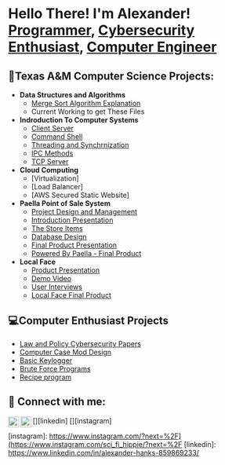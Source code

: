 <h1>Hello There! I'm Alexander! <br/><a href="https://github.com/Amandine21/Amandine21/blob/main/README.md">Programmer</a>, <a href="https://www.linkedin.com/in/alexander-hanks-859869233/">Cybersecurity Enthusiast</a>, <a href="https://www.linkedin.com/in/alexander-hanks-859869233/">Computer Engineer</a></h1>

<h2>🏫Texas A&M Computer Science Projects:</h2>

- <b>Data Structures and Algorithms</b>
   - [Merge Sort Algorithm Explanation](https://drive.google.com/file/d/1jj2wmlsVbWx0DC7CtPpPpjg9otzTWjNx/view?usp=share_link)
   - Current Working to get These Files
- <b>Indroduction To Computer Systems</b>
   - [Client Server](https://github.com/Amandine21/Client-Server)
   - [Command Shell](https://github.com/Amandine21/Shell/tree/main)
   - [Threading and Synchrnization](https://github.com/Amandine21/threading-and-synchronization-)
   - [IPC Methods](https://github.com/Amandine21/IPC)
   - [TCP Server](https://github.com/Amandine21/TCP-Server)
- <b>Cloud Computing</b>
   - [Virtualization]
   - [Load Balancer]
   - [AWS Secured Static Website]
- <b>Paella Point of Sale System</b>
   - [Project Design and Management](https://docs.google.com/document/d/1vxcXe8Xdb8K_RLmN4cRNHnzPfYylV7cM-h9z43QWqhU/edit)
   - [Introduction Presentation](https://docs.google.com/presentation/d/149xDSlsv8YRNjo35hiDskQCbwlUKfEXA_Uj7QRgv3fg/edit?usp=sharing)
   - [The Store Items](https://drive.google.com/drive/folders/1XUvAgSVXlvbhaD-aUIyeNR-HR0asICCa?usp=sharing)
   - [Database Design](https://docs.google.com/document/d/1SmcvsxHmLnawCZt0h6PPNcyqcOAZZYatXftpj-qO4Bo/edit?usp=sharing)
   - [Final Product Presentation](https://docs.google.com/presentation/d/1zVgCgwnZYtRhSTP4x4GUqI4CileVbwRWa8jCZCL2JX0/edit?usp=sharing)
   - [Powered By Paella - Final Product](https://github.com/jamsterwes/powered-by-paella-p2)
- <b>Local Face</b>
   - [Product Presentation](https://docs.google.com/presentation/d/1BItvSHq9hRFZhxO3oyzrjcoZG3OOGrKU/edit?usp=sharing&ouid=116221006675226095276&rtpof=true&sd=true)
   - [Demo Video](https://drive.google.com/file/d/1eIfNMpCnP4Nxpx6dKg-w2z6HiwWoUcgd/view?usp=share_link)
   - [User Interviews](https://drive.google.com/drive/folders/1D0aFNBuJw6fPXPyHWR9oc1LYAHQ7RVPU?usp=sharing)
   - [Local Face Final Product](https://github.com/Amandine21/Local-Face)
<h2>💻Computer Enthusiast Projects</h2>

- [Law and Policy Cybersecurity Papers](https://github.com/Amandine21/Law-and-Policy-Cybersecurity-Papers)
- [Computer Case Mod Design](https://github.com/Amandine21/Computer-Case-Mod-Design)
- [Basic Keylogger](https://github.com/Amandine21/Keylogger)
- [Brute Force Programs](https://github.com/Amandine21/Brute-Force)
- [Recipe program](https://github.com/Amandine21/Recipe-Program)
<h2> 🤳 Connect with me:</h2>

[<img align="left" alt="JoshMadakor | LinkedIn" width="22px" src="https://cdn.jsdelivr.net/npm/simple-icons@v3/icons/linkedin.svg" />][linkedin]
[<img align="left" alt="JoshMadakor | Instagram" width="22px" src="https://cdn.jsdelivr.net/npm/simple-icons@v3/icons/instagram.svg" />][instagram]

[instagram]: https://www.instagram.com/?next=%2F](https://www.instagram.com/sci_fi_hippie/?next=%2F
[linkedin]: https://www.linkedin.com/in/alexander-hanks-859869233/

<!--
**Amandine21/Amandine21** is a ✨ _special_ ✨ repository because its `README.md` (this file) appears on your GitHub profile.

Here are some ideas to get you started:

- 🔭 I’m currently working on ...
- 🌱 I’m currently learning ...
- 👯 I’m looking to collaborate on ...
- 🤔 I’m looking for help with ...
- 💬 Ask me about ...
- 📫 How to reach me: ...
- 😄 Pronouns: ...
- ⚡ Fun fact: ...
-->
